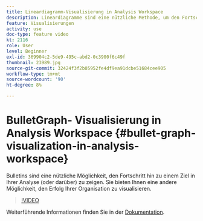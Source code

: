 ```yaml
---
title: Lineardiagramm-Visualisierung in Analysis Workspace
description: Lineardiagramme sind eine nützliche Methode, um den Fortschritt in Richtung (oder darüber) eines Ziels in Ihrer Analyse anzuzeigen. Sie bieten Ihnen eine andere Möglichkeit, den Erfolg Ihrer Organisation zu visualisieren.
feature: Visualisierungen
activity: use
doc-type: feature video
kt: 2116
role: User
level: Beginner
exl-id: 369904c2-5de9-495c-abd2-0c3900f6c49f
thumbnail: 23989.jpg
source-git-commit: 32424f3f2b05952fe4df9ea91dcbe51684cee905
workflow-type: tm+mt
source-wordcount: '90'
ht-degree: 8%

---
```


#  BulletGraph-  Visualisierung in Analysis Workspace {#bullet-graph-visualization-in-analysis-workspace}

 Bulletins sind eine nützliche Möglichkeit, den Fortschritt hin zu einem Ziel in Ihrer Analyse (oder darüber) zu zeigen. Sie bieten Ihnen eine andere Möglichkeit, den Erfolg Ihrer Organisation zu visualisieren.

>[!VIDEO](https://video.tv.adobe.com/v/23989/?quality=12)

Weiterführende Informationen finden Sie in der [Dokumentation](https://experienceleague.adobe.com/docs/analytics/analyze/analysis-workspace/visualizations/bullet-graph.html?lang=en).
